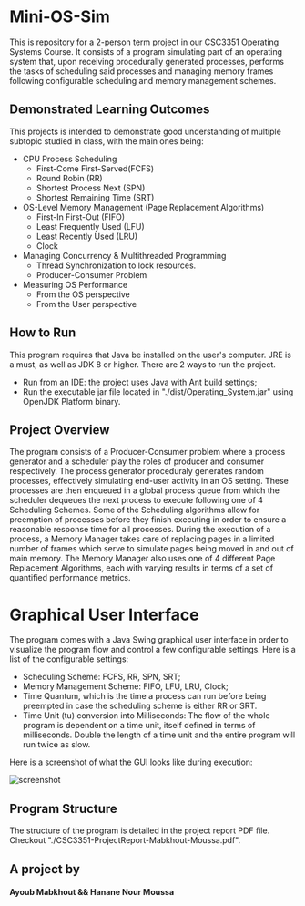 # Mini-OS-Sim
This is repository for a 2-person term project in our CSC3351 Operating Systems Course.
It consists of a program simulating part of an operating system that, upon receiving procedurally generated processes, performs the tasks of scheduling said processes and managing memory frames following configurable scheduling and memory management schemes.

## Demonstrated Learning Outcomes
This projects is intended to demonstrate good understanding of multiple subtopic studied in class, with the main ones being:
* CPU Process Scheduling
  * First-Come First-Served(FCFS)
  * Round Robin (RR)
  * Shortest Process Next (SPN)
  * Shortest Remaining Time (SRT)
* OS-Level Memory Management (Page Replacement Algorithms)
  * First-In First-Out (FIFO)
  * Least Frequently Used (LFU)
  * Least Recently Used (LRU)
  * Clock
* Managing Concurrency & Multithreaded Programming
  * Thread Synchronization to lock resources.
  * Producer-Consumer Problem
* Measuring OS Performance
  * From the OS perspective
  * From the User perspective

## How to Run
This program requires that Java be installed on the user's computer. JRE is a must, as well as JDK 8 or higher. There are 2 ways to run the project.
- Run from an IDE: the project uses Java with Ant build settings;
- Run the executable jar file located in "./dist/Operating_System.jar" using OpenJDK Platform binary.

## Project Overview
The program consists of a Producer-Consumer problem where a process generator and a scheduler play the roles of producer and consumer respectively. The process generator proceduraly generates random processes, effectively simulating end-user activity in an OS setting. These processes are then enqueued in a global process queue from which the scheduler dequeues the next process to execute following one of 4 Scheduling Schemes. Some of the Scheduling algorithms allow for preemption of processes before they finish executing in order to ensure a reasonable response time for all processes. During the execution of a process, a Memory Manager takes care of replacing pages in a limited number of frames which serve to simulate pages being moved in and out of main memory. The Memory Manager also uses one of 4 different Page Replacement Algorithms, each with varying results in terms of a set of quantified performance metrics.

# Graphical User Interface
The program comes with a Java Swing graphical user interface in order to visualize the program flow and control a few configurable settings. Here is a list of the configurable settings:
* Scheduling Scheme: FCFS, RR, SPN, SRT;
* Memory Management Scheme: FIFO, LFU, LRU, Clock;
* Time Quantum, which is the time a process can run before being preempted in case the scheduling scheme is either RR or SRT.
* Time Unit (tu) conversion into Milliseconds: The flow of the whole program is dependent on a time unit, itself defined in terms of milliseconds. Double the length of a time unit and the entire program will run twice as slow.

Here is a screenshot of what the GUI looks like during execution:

![screenshot](https://user-images.githubusercontent.com/79266754/175012006-f7e9732d-1ef6-4f66-b0f4-133ed5825f87.PNG)

## Program Structure
The structure of the program is detailed in the project report PDF file. Checkout "./CSC3351-ProjectReport-Mabkhout-Moussa.pdf".

## A project by
#### Ayoub Mabkhout && Hanane Nour Moussa
